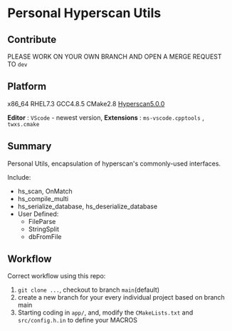 # Personal Hyperscan Utils

## Contribute

PLEASE WORK ON YOUR OWN BRANCH AND OPEN A MERGE REQUEST TO `dev`

## Platform

x86_64 RHEL7.3 GCC4.8.5 CMake2.8 [Hyperscan5.0.0](https://github.com/intel/hyperscan)

**Editor** : `VScode` - newest version,
**Extensions** : `ms-vscode.cpptools` , `twxs.cmake`

## Summary

Personal Utils, encapsulation of hyperscan's commonly-used interfaces.

Include:
* hs_scan, OnMatch
* hs_compile_multi
* hs_serialize_database, hs_deserialize_database
* User Defined:
    + FileParse
    + StringSplit
    + dbFromFile

## Workflow

Correct workflow using this repo:
1. `git clone ...`, checkout to branch `main`(default)
2. create a new branch for your every individual project based on branch main
3. Starting coding in `app/`, and, modify the `CMakeLists.txt` and `src/config.h.in` to define your MACROS
